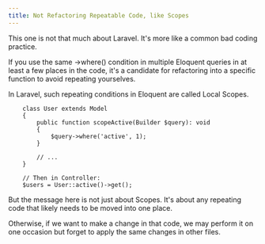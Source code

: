 ```yaml
---
title: Not Refactoring Repeatable Code, like Scopes
---
```

This one is not that much about Laravel. It's more like a common bad coding practice.

If you use the same <span class="text-[13px] bg-[#EDEEF3] px-2 py-1">->where()</span> condition in multiple Eloquent queries in at least a few places in the code, it's a candidate for refactoring into a specific function to avoid repeating yourselves.

In Laravel, such repeating conditions in Eloquent are called Local Scopes.

        class User extends Model
        {
            public function scopeActive(Builder $query): void
            {
                $query->where('active', 1);
            }
        
            // ...
        }
        
        // Then in Controller:
        $users = User::active()->get();

But the message here is not just about Scopes. It's about any repeating code that likely needs to be moved into one place.

Otherwise, if we want to make a change in that code, we may perform it on one occasion but forget to apply the same changes in other files.




